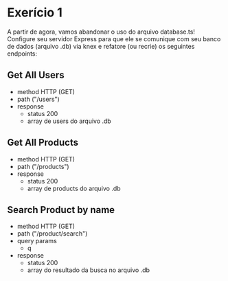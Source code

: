 # Exerício 1
A partir de agora, vamos abandonar o uso do arquivo database.ts!
Configure seu servidor Express para que ele se comunique com seu banco de dados (arquivo .db) via knex e refatore (ou recrie) os seguintes endpoints:

## Get All Users
- method HTTP (GET)
- path ("/users")
- response
    - status 200
    - array de users do arquivo .db

## Get All Products
- method HTTP (GET)
- path ("/products")
- response
    - status 200
    - array de products do arquivo .db

## Search Product by name
- method HTTP (GET)
- path ("/product/search")
- query params
    - q
- response
    - status 200
    - array do resultado da busca no arquivo .db
